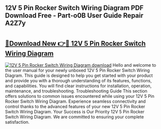 ## 12V 5 Pin Rocker Switch Wiring Diagram PDF Download Free - Part-o0B User Guide Repair A2Z7y

# <h2><a href="http://dftzu9.blite.top/?on=12V+5+Pin+Rocker+Switch+Wiring+Diagram">🔗Download New 👉🔴 12V 5 Pin Rocker Switch Wiring Diagram</a></h2>

[![12V 5 Pin Rocker Switch Wiring Diagram download](https://i.imgur.com/lujVjoI.png)](http://dftzu9.blite.top/?on=12V+5+Pin+Rocker+Switch+Wiring+Diagram)
Hello and welcome to the user manual for your newly unboxed 12V 5 Pin Rocker Switch Wiring Diagram. This guide is designed to help you get started with your product and provide you with a thorough understanding of its features, functions, and capabilities. You will find clear instructions for installation, operation, maintenance, and troubleshooting. Troubleshooting Guide This section offers solutions to common issues encountered while using your 12V 5 Pin Rocker Switch Wiring Diagram. Experience seamless connectivity and control thanks to the advanced features of your new 12V 5 Pin Rocker Switch Wiring Diagram. Your Success is Our Priority 12V 5 Pin Rocker Switch Wiring Diagram. We are committed to ensuring your complete satisfaction.
